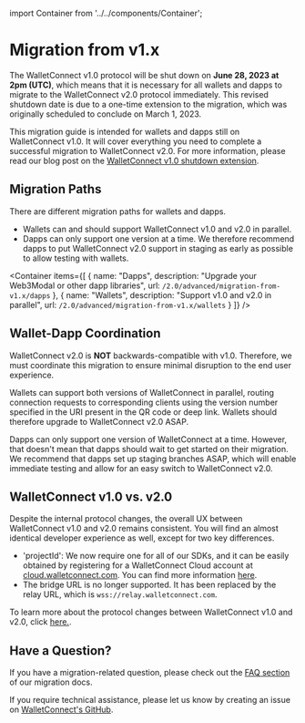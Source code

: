 import Container from '../../components/Container';

# Migration from v1.x

The WalletConnect v1.0 protocol will be shut down on **June 28, 2023 at 2pm (UTC)**, which means that it is necessary for all wallets and dapps to migrate to the WalletConnect v2.0 protocol immediately. This revised shutdown date is due to a one-time extension to the migration, which was originally scheduled to conclude on March 1, 2023.

This migration guide is intended for wallets and dapps still on WalletConnect v1.0. It will cover everything you need to complete a successful migration to WalletConnect v2.0. For more information, please read our blog post on the [WalletConnect v1.0 shutdown extension](https://medium.com/walletconnect/weve-reset-the-clock-on-the-walletconnect-v1-0-shutdown-now-scheduled-for-june-28-2023-ead2d953b595).

## Migration Paths

There are different migration paths for wallets and dapps.

- Wallets can and should support WalletConnect v1.0 and v2.0 in parallel.
- Dapps can only support one version at a time. We therefore recommend dapps to put WalletConnect v2.0 support in staging as early as possible to allow testing with wallets.

<Container
items={[
{
name: "Dapps",
description: "Upgrade your Web3Modal or other dapp libraries",
url: `/2.0/advanced/migration-from-v1.x/dapps`
},
{
name: "Wallets",
description: "Support v1.0 and v2.0 in parallel",
url: `/2.0/advanced/migration-from-v1.x/wallets`
}
]}
/>

## Wallet-Dapp Coordination

WalletConnect v2.0 is **NOT** backwards-compatible with v1.0. Therefore, we must coordinate this migration to ensure minimal disruption to the end user experience.

Wallets can support both versions of WalletConnect in parallel, routing connection requests to corresponding clients using the version number specified in the URI present in the QR code or deep link. Wallets should therefore upgrade to WalletConnect v2.0 ASAP.

Dapps can only support one version of WalletConnect at a time. However, that doesn't mean that dapps should wait to get started on their migration. We recommend that dapps set up staging branches ASAP, which will enable immediate testing and allow for an easy switch to WalletConnect v2.0.

## WalletConnect v1.0 vs. v2.0

Despite the internal protocol changes, the overall UX between WalletConnect v1.0 and v2.0 remains consistent. You will find an almost identical developer experience as well, except for two key differences.

- 'projectId': We now require one for all of our SDKs, and it can be easily obtained by registering for a WalletConnect Cloud account at [cloud.walletconnect.com](https://cloud.walletconnect.com/sign-up). You can find more information [here](https://docs.walletconnect.com/2.0/cloud/relay).
- The bridge URL is no longer supported. It has been replaced by the relay URL, which is `wss://relay.walletconnect.com`.

To learn more about the protocol changes between WalletConnect v1.0 and v2.0, click [here.](https://docs.walletconnect.com/2.0/advanced/migration-from-v1.x/what-changed-from-v1.0).

## Have a Question?

If you have a migration-related question, please check out the [FAQ section](https://docs.walletconnect.com/2.0/advanced/migration-from-v1.x/migration-faq) of our migration docs.

If you require technical assistance, please let us know by creating an issue on [WalletConnect's GitHub](https://github.com/orgs/WalletConnect/discussions/categories/v1-v2-migration-support).
